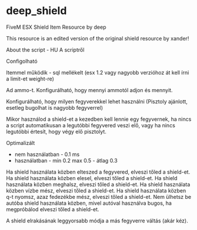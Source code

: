 # deep_shield
FiveM ESX Shield Item Resource by deep

This resource is an edited version of the original shield resource by xander!

About the script - HU
A scriptről

Configolható

Itemmel működik - sql mellékelt (esx 1.2 vagy nagyobb verzióhoz át kell írni a limit-et weight-re)

Ad ammo-t. Konfigurálható, hogy mennyi ammotól adjon és mennyit.

Konfigurálható, hogy milyen fegyverekkel lehet használni (Pisztoly ajánlott, esetleg bugolhat is nagyobb fegyverrel)

Mikor használod a shield-et a kezedben kell lennie egy fegyvernek, ha nincs a script automatikusan a legutóbbi fegyvered veszi elő,
vagy ha nincs legutóbbi értesít, hogy végy elő pisztolyt.

Optimalizált
- nem használatban - 0.1 ms
- használatban - min 0.2 max 0.5 - átlag 0.3

Ha shield használata közben elteszed a fegyvered, elveszi tőled a shield-et.
Ha shield használata közben elesel, elveszi tőled a shield-et.
Ha shield használata közben meghalsz, elveszi tőled a shield-et.
Ha shield használata közben vízbe mész, elveszi tőled a shield-et.
Ha shield használata közben q-t nyomsz, azaz fedezékbe mész, elveszi tőled a shield-et.
Nem ülhetsz be autóba shield használata közben, mivel autóval használva bugos, ha megpróbálod elveszi tőled a shield-et.

A shield elrakásának leggyorsabb módja a más fegyverre váltás (akár kéz).
